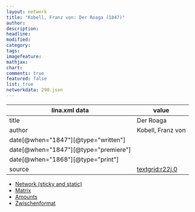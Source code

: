 ```yaml
---
layout: network
title: "Kobell, Franz von: Der Roaga (1847)"
author:
description:
headline:
modified:
category:
tags:
imagefeature: 
mathjax: 
chart: 
comments: true
featured: false
list: true
networkdata: 290.json
---
```

lina.xml data  | value
------------- | -------------
title|Der Roaga
author|Kobell, Franz von
date[@when="1847"][@type="written"]|
date[@when="1847"][@type="premiere"]|
date[@when="1868"][@type="print"]|
source|[textgrid:r22j.0](https://textgridlab.org/1.0/tgcrud-public/rest/textgrid:r22j.0/data)



* [Network (sticky and static)](/network290)
* [Matrix](/matrix290)
* [Amounts](/amounts290)
* [Zwischenformat](/lina290 )
